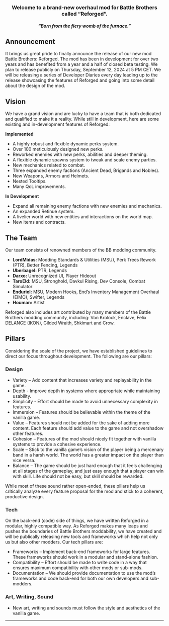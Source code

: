 <h3 align="center">Welcome to a brand-new overhaul mod for Battle Brothers called “Reforged”.</h3>

_<h4 align="center">“Born from the fiery womb of the furnace.”</h4>_

## Announcement
It brings us great pride to finally announce the release of our new mod Battle Brothers: Reforged. The mod has been in development for over two years and has benefited from a year and a half of closed beta testing. We plan to release publicly on Thursday, September 12, 2024 at 5 PM CET. We will be releasing a series of Developer Diaries every day leading up to the release showcasing the features of Reforged and going into some detail about the design of the mod.

## Vision
We have a grand vision and are lucky to have a team that is both dedicated and qualified to make it a reality. While still in development, here are some existing and in-development features of Reforged:

**Implemented**
- A highly robust and flexible dynamic perks system.
- Over 100 meticulously designed new perks.
- Reworked enemies with new perks, abilities and deeper theming.
- A flexible dynamic spawns system to tweak and scale enemy parties.
- New mechanics related to combat.
- Three expanded enemy factions (Ancient Dead, Brigands and Nobles).
- New Weapons, Armors and Helmets.
- Nested Tooltips.
- Many QoL improvements.

**In Development**
- Expand all remaining enemy factions with new enemies and mechanics.
- An expanded Retinue system.
- A livelier world with new entities and interactions on the world map.
- New items and contracts.

## The Team
Our team consists of renowned members of the BB modding community.
- **LordMidas:** Modding Standards & Utilities (MSU), Perk Trees Rework (PTR), Better Fencing, Legends
- **Uberbagel:** PTR, Legends
- **Darxo:** Unrecognized UI, Player Hideout
- **TaroEld:** MSU, Stronghold, Davkul Rising, Dev Console, Combat Simulator
- **Enduriel:** MSU, Modern Hooks, End’s Inventory Management Overhaul (EIMO), Swifter, Legends
- **Houman:** Artist

Reforged also includes art contributed by many members of the Battle Brothers modding community, including:
Von Krolock, Enclave, Felix DELANGE (IKON), Gilded Wraith, Shkimart and Crow.

## Pillars
Considering the scale of the project, we have established guidelines to direct our focus throughout development. The following are our pillars:
### Design
- Variety – Add content that increases variety and replayability in the game.
- Depth - Improve depth in systems where appropriate while maintaining usability.
- Simplicity - Effort should be made to avoid unnecessary complexity in features.
- Immersion – Features should be believable within the theme of the vanilla game.
- Value – Features should not be added for the sake of adding more content. Each feature should add value to the game and not overshadow other features.
- Cohesion – Features of the mod should nicely fit together with vanilla systems to provide a cohesive experience.
- Scale – Stick to the vanilla game’s vision of the player being a mercenary band in a harsh world. The world has a greater impact on the player than vice versa.
- Balance – The game should be just hard enough that it feels challenging at all stages of the gameplay, and just easy enough that a player can win with skill. Life should not be easy, but skill should be rewarded.

While most of these sound rather open-ended, these pillars help us critically analyze every feature proposal for the mod and stick to a coherent, productive design.

### Tech
On the back-end (code) side of things, we have written Reforged in a modular, highly compatible way. As Reforged makes many leaps and pushes the boundaries of Battle Brothers moddability, we have created and will be publically releasing new tools and frameworks which help not only us but also other modders. Our tech pillars are:

- Frameworks – Implement back-end frameworks for large features. These frameworks should work in a modular and stand-alone fashion.
- Compatibility – Effort should be made to write code in a way that ensures maximum compatibility with other mods or sub-mods.
- Documentation – We should provide documentation to use the mod’s frameworks and code back-end for both our own developers and sub-modders.

### Art, Writing, Sound
- New art, writing and sounds must follow the style and aesthetics of the vanilla game.
***
